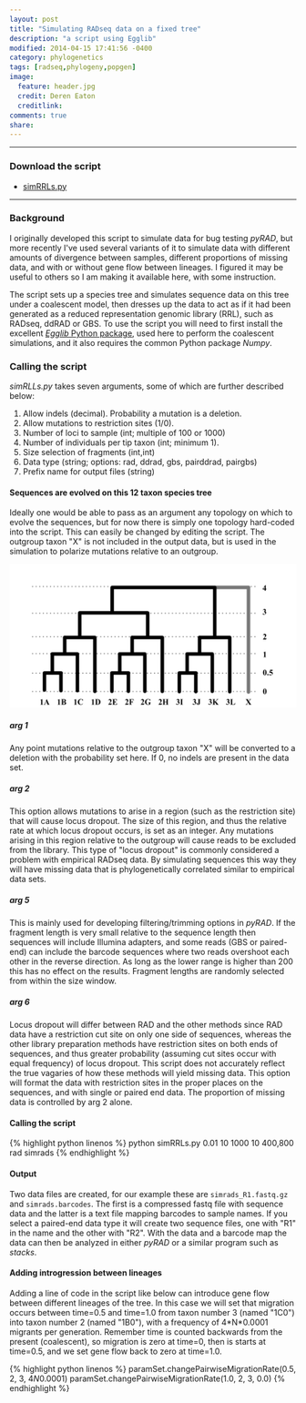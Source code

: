 ```yaml
---
layout: post
title: "Simulating RADseq data on a fixed tree"
description: "a script using Egglib"
modified: 2014-04-15 17:41:56 -0400
category: phylogenetics
tags: [radseq,phylogeny,popgen]
image:
  feature: header.jpg
  credit: Deren Eaton
  creditlink: 
comments: true
share:
---
```



---------------------  

### Download the script
+ [simRRLs.py](/downloads/simRRLs.py)

--------------------  

### Background
I originally developed this script to simulate data for bug testing _pyRAD_,
but more recently I've used several variants of it to simulate data 
with different amounts of divergence between samples, different proportions of 
missing data, and with or without gene flow between lineages. 
I figured it may be useful to others so I am making 
it available here, with some instruction.

The script sets up a species tree and simulates sequence data on this tree under a 
coalescent model, then dresses up the data to act as if it had been generated as a
reduced representation genomic library (RRL), such as RADseq, ddRAD or GBS. 
To use the script you will need to first install the excellent [_Egglib_ 
Python package](http://egglib.sourceforge.net/), 
used here to perform the coalescent simulations, and it also requires
the common Python package _Numpy_.

### Calling the script
_simRLLs.py_ takes seven arguments, some of which are further described below:

1.  Allow indels (decimal). Probability a mutation is a deletion.
2.  Allow mutations to restriction sites (1/0).
3.  Number of loci to sample (int; multiple of 100 or 1000)
4.  Number of individuals per tip taxon (int; minimum 1).
5.  Size selection of fragments (int,int)
6.  Data type (string; options: rad, ddrad, gbs, pairddrad, pairgbs)
7.  Prefix name for output files (string)

#### Sequences are evolved on this 12 taxon species tree
Ideally one would be able to pass as an argument any topology on which to evolve the sequences,
but for now there is simply one topology hard-coded into the script. 
This can easily be changed by editing the script. The outgroup taxon "X" 
is not included in the output data, but is used in the simulation 
to polarize mutations relative to an outgroup. 

![simtreeimage](/images/setupsims.png)

##### arg 1  
Any point mutations relative to the outgroup taxon "X" will be converted to a deletion
with the probability set here. If 0, no indels are present in the data set. 

##### arg 2  
This option allows mutations to arise in a region (such as the restriction site)
that will cause locus dropout. The size of this region, and thus the relative rate at
which locus dropout occurs, is set as an integer. Any mutations arising in this region
relative to the outgroup will cause reads to be excluded from the library. 
This type of "locus dropout" is commonly considered a problem with empirical 
RADseq data. By simulating sequences this way they 
will have missing data that is phylogenetically correlated similar to empirical data sets. 

##### arg 5 
This is mainly used for developing filtering/trimming options in _pyRAD_. If the fragment
length is very small relative to the sequence length then sequences will include 
Illumina adapters, and some reads (GBS or paired-end) can include the barcode sequences
where two reads overshoot each other in the reverse direction. As long as the lower range
is higher than 200 this has no effect on the results. Fragment lengths are randomly selected from within the size window. 

##### arg 6
Locus dropout will differ between RAD and the other methods since RAD data have 
a restriction cut site on only one side of sequences, whereas the other library
preparation methods have restriction sites on both ends of sequences, and thus greater
probability (assuming cut sites occur with equal frequency) of locus dropout. This script does not accurately reflect the true vagaries of how these methods will yield missing data. This option will format the data with restriction sites in the proper places on the sequences, and with single or paired end data. The proportion of missing data is controlled by arg 2 alone. 

#### Calling the script
{% highlight python linenos %}
python simRRLs.py 0.01 10 1000 10 400,800 rad simrads
{% endhighlight %}

#### Output
Two data files are created, for our example these are `simrads_R1.fastq.gz` and `simrads.barcodes`. The first is a compressed fastq file with sequence data and the latter is a text file mapping 
barcodes to sample names. If you select a paired-end data type it will create two sequence 
files, one with "R1" in the name and the other with "R2". With the data and a barcode map
the data can then be analyzed in either _pyRAD_ or a similar program such as _stacks_. 


#### Adding introgression between lineages
Adding a line of code in the script like below can introduce gene flow
between different lineages of the tree. In this case we will
set that migration occurs between time=0.5 and time=1.0
from taxon number 3 (named "1C0") into taxon number 2 (named "1B0"), 
with a frequency of 4\*N\*0.0001 migrants per generation. 
Remember time is counted backwards from the present (coalescent),
so migration is zero at time=0, then is starts at time=0.5,
and we set gene flow back to zero at time=1.0. 

{% highlight python linenos %}
paramSet.changePairwiseMigrationRate(0.5, 2, 3, 4*N*0.0001)
paramSet.changePairwiseMigrationRate(1.0, 2, 3, 0.0)
{% endhighlight %}

